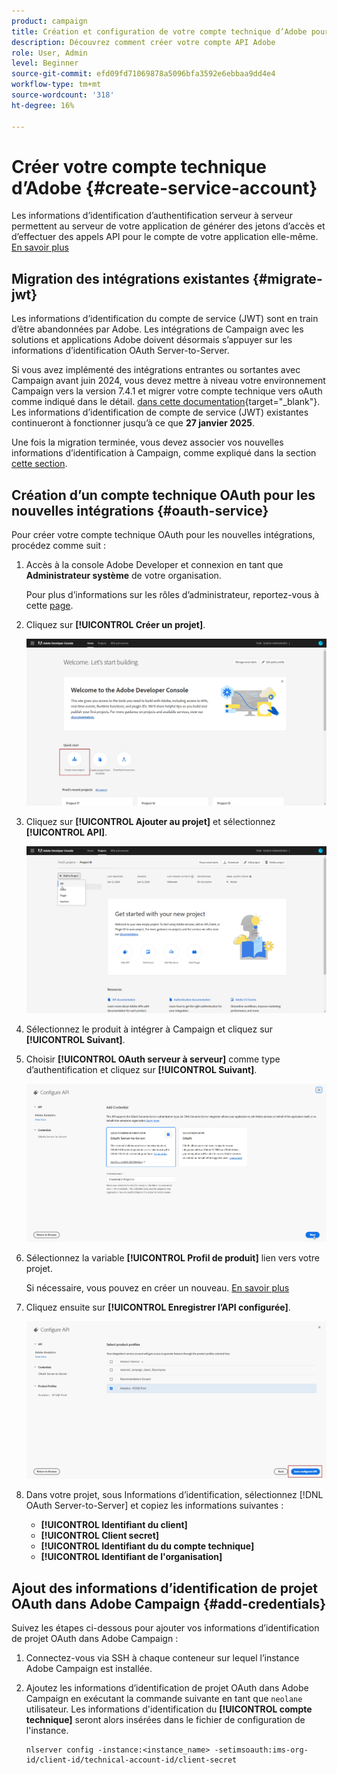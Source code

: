 ```yaml
---
product: campaign
title: Création et configuration de votre compte technique d’Adobe pour les API
description: Découvrez comment créer votre compte API Adobe
role: User, Admin
level: Beginner
source-git-commit: efd09fd71069878a5096bfa3592e6ebbaa9dd4e4
workflow-type: tm+mt
source-wordcount: '318'
ht-degree: 16%

---
```


# Créer votre compte technique d’Adobe {#create-service-account}

Les informations d’identification d’authentification serveur à serveur permettent au serveur de votre application de générer des jetons d’accès et d’effectuer des appels API pour le compte de votre application elle-même. [En savoir plus](https://developer.adobe.com/developer-console/docs/guides/authentication/ServerToServerAuthentication/)

## Migration des intégrations existantes {#migrate-jwt}

Les informations d’identification du compte de service (JWT) sont en train d’être abandonnées par Adobe. Les intégrations de Campaign avec les solutions et applications Adobe doivent désormais s’appuyer sur les informations d’identification OAuth Server-to-Server.

Si vous avez implémenté des intégrations entrantes ou sortantes avec Campaign avant juin 2024, vous devez mettre à niveau votre environnement Campaign vers la version 7.4.1 et migrer votre compte technique vers oAuth comme indiqué dans le détail. [dans cette documentation](https://developer.adobe.com/developer-console/docs/guides/authentication/ServerToServerAuthentication/migration){target="_blank"}. Les informations d’identification de compte de service (JWT) existantes continueront à fonctionner jusqu’à ce que **27 janvier 2025**.

Une fois la migration terminée, vous devez associer vos nouvelles informations d’identification à Campaign, comme expliqué dans la section [cette section](#add-credentials).

## Création d’un compte technique OAuth pour les nouvelles intégrations {#oauth-service}

Pour créer votre compte technique OAuth pour les nouvelles intégrations, procédez comme suit :

1. Accès à la console Adobe Developer et connexion en tant que **Administrateur système** de votre organisation.

   Pour plus d’informations sur les rôles d’administrateur, reportez-vous à cette [page](https://helpx.adobe.com/fr/enterprise/using/admin-roles.html).

1. Cliquez sur **[!UICONTROL Créer un projet]**.

   ![](assets/api-account-1.png)

1. Cliquez sur **[!UICONTROL Ajouter au projet]** et sélectionnez **[!UICONTROL API]**.

   ![](assets/api-account-2.png)

1. Sélectionnez le produit à intégrer à Campaign et cliquez sur **[!UICONTROL Suivant]**.

1. Choisir **[!UICONTROL OAuth serveur à serveur]** comme type d’authentification et cliquez sur **[!UICONTROL Suivant]**.

   ![](assets/api-account-3.png)

1. Sélectionnez la variable **[!UICONTROL Profil de produit]** lien vers votre projet.

   Si nécessaire, vous pouvez en créer un nouveau. [En savoir plus](https://helpx.adobe.com/enterprise/using/manage-product-profiles.html)

1. Cliquez ensuite sur **[!UICONTROL Enregistrer l’API configurée]**.

   ![](assets/api-account-4.png)

1. Dans votre projet, sous Informations d’identification, sélectionnez [!DNL OAuth Server-to-Server] et copiez les informations suivantes :

   * **[!UICONTROL Identifiant du client]**
   * **[!UICONTROL Client secret]**
   * **[!UICONTROL Identifiant du du compte technique]**
   * **[!UICONTROL Identifiant de l&#39;organisation]**

## Ajout des informations d’identification de projet OAuth dans Adobe Campaign {#add-credentials}

Suivez les étapes ci-dessous pour ajouter vos informations d’identification de projet OAuth dans Adobe Campaign :

1. Connectez-vous via SSH à chaque conteneur sur lequel l’instance Adobe Campaign est installée.

1. Ajoutez les informations d’identification de projet OAuth dans Adobe Campaign en exécutant la commande suivante en tant que `neolane` utilisateur. Les informations d&#39;identification du **[!UICONTROL compte technique]** seront alors insérées dans le fichier de configuration de l&#39;instance.

   ```
   nlserver config -instance:<instance_name> -setimsoauth:ims-org-id/client-id/technical-account-id/client-secret
   ```
